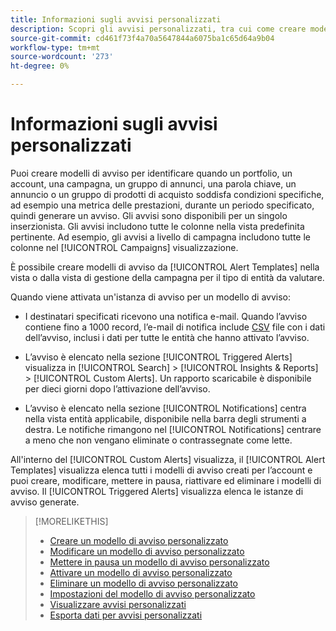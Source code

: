 ```yaml
---
title: Informazioni sugli avvisi personalizzati
description: Scopri gli avvisi personalizzati, tra cui come creare modelli di avvisi e quando vengono attivati gli avvisi.
source-git-commit: cd461f73f4a70a5647844a6075ba1c65d64a9b04
workflow-type: tm+mt
source-wordcount: '273'
ht-degree: 0%

---
```


# Informazioni sugli avvisi personalizzati

Puoi creare modelli di avviso per identificare quando un portfolio, un account, una campagna, un gruppo di annunci, una parola chiave, un annuncio o un gruppo di prodotti di acquisto soddisfa condizioni specifiche, ad esempio una metrica delle prestazioni, durante un periodo specificato, quindi generare un avviso. Gli avvisi sono disponibili per un singolo inserzionista. Gli avvisi includono tutte le colonne nella vista predefinita pertinente. Ad esempio, gli avvisi a livello di campagna includono tutte le colonne nel [!UICONTROL Campaigns] visualizzazione.

È possibile creare modelli di avviso da [!UICONTROL Alert Templates] nella vista o dalla vista di gestione della campagna per il tipo di entità da valutare.

Quando viene attivata un&#39;istanza di avviso per un modello di avviso:

* I destinatari specificati ricevono una notifica e-mail. Quando l’avviso contiene fino a 1000 record, l’e-mail di notifica include [CSV](/help/search-social-commerce/glossary.md#c-d) file con i dati dell’avviso, inclusi i dati per tutte le entità che hanno attivato l’avviso.

* L’avviso è elencato nella sezione [!UICONTROL Triggered Alerts] visualizza in [!UICONTROL Search] > [!UICONTROL Insights & Reports] > [!UICONTROL Custom Alerts]. Un rapporto scaricabile è disponibile per dieci giorni dopo l’attivazione dell’avviso.

* L’avviso è elencato nella sezione [!UICONTROL Notifications] centra nella vista entità applicabile, disponibile nella barra degli strumenti a destra. Le notifiche rimangono nel [!UICONTROL Notifications] centrare a meno che non vengano eliminate o contrassegnate come lette.

All&#39;interno del [!UICONTROL Custom Alerts] visualizza, il [!UICONTROL Alert Templates] visualizza elenca tutti i modelli di avviso creati per l’account e puoi creare, modificare, mettere in pausa, riattivare ed eliminare i modelli di avviso. Il [!UICONTROL Triggered Alerts] visualizza elenca le istanze di avviso generate.

>[!MORELIKETHIS]
>
>* [Creare un modello di avviso personalizzato](alert-template-create.md)
>* [Modificare un modello di avviso personalizzato](alert-template-edit.md)
>* [Mettere in pausa un modello di avviso personalizzato](alert-template-pause.md)
>* [Attivare un modello di avviso personalizzato](alert-template-activate.md)
>* [Eliminare un modello di avviso personalizzato](alert-template-delete.md)
>* [Impostazioni del modello di avviso personalizzato](alert-template-settings.md)
>* [Visualizzare avvisi personalizzati](alert-view.md)
>* [Esporta dati per avvisi personalizzati](alert-export-data.md)

